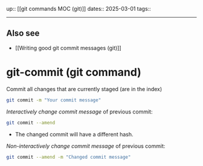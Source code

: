 up:: [[git commands MOC (git)]]
dates:: 2025-03-01
tags:: 

---
## Also see
- [[Writing good git commit messages (git)]]
# git-commit (git command)

Commit all changes that are currently staged (are in the index)
```bash
git commit -m "Your commit message"
```

*Interactively change commit message* of previous commit:
```bash
git commit --amend
```
- The changed commit will have a different hash.

*Non-interactively change commit message* of previous commit:
```bash
git commit --amend -m "Changed commit message"
```
